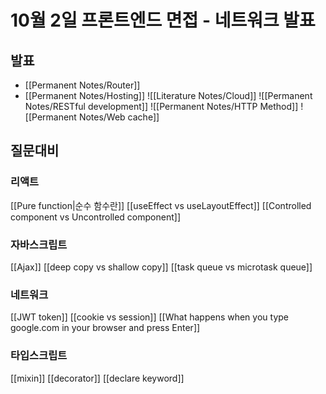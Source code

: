 # 10월 2일 프론트엔드 면접 - 네트워크 발표
## 발표
- [[Permanent Notes/Router]]
- [[Permanent Notes/Hosting]]
![[Literature Notes/Cloud]]
![[Permanent Notes/RESTful development]]
	![[Permanent Notes/HTTP Method]]
![[Permanent Notes/Web cache]]
## 질문대비
### 리액트
[[Pure function|순수 함수란]]
[[useEffect vs useLayoutEffect]]
[[Controlled component vs Uncontrolled component]]

### 자바스크립트
[[Ajax]]
[[deep copy vs shallow copy]]
[[task queue vs microtask queue]]

### 네트워크
[[JWT token]]
[[cookie vs session]]
[[What happens when you type google.com in your browser and press Enter]]

### 타입스크립트
[[mixin]]
[[decorator]]
[[declare keyword]]